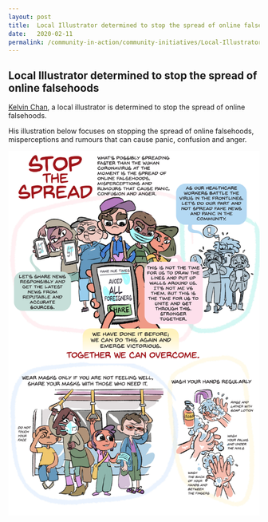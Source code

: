 ```yaml
---
layout: post
title:  Local Illustrator determined to stop the spread of online falsehoods
date:   2020-02-11
permalink: /community-in-action/community-initiatives/Local-Illustrator
---
```


## Local Illustrator determined to stop the spread of online falsehoods

[Kelvin Chan](https://www.instagram.com/p/B8KnAGBjy0w/), a local illustrator is determined to stop the spread of online falsehoods. 

His illustration below focuses on stopping the spread of online falsehoods, misperceptions and rumours that can cause panic, confusion and anger.


![Stop the Spread](/images/StopTheSpread.jpg/)
